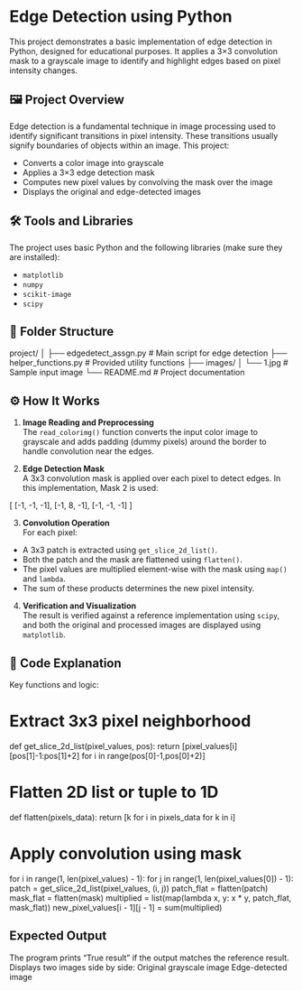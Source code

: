 # Edge Detection using Python

This project demonstrates a basic implementation of edge detection in Python, designed for educational purposes. It applies a 3×3 convolution mask to a grayscale image to identify and highlight edges based on pixel intensity changes.

## 🖼️ Project Overview

Edge detection is a fundamental technique in image processing used to identify significant transitions in pixel intensity. These transitions usually signify boundaries of objects within an image. This project:

- Converts a color image into grayscale
- Applies a 3×3 edge detection mask
- Computes new pixel values by convolving the mask over the image
- Displays the original and edge-detected images

## 🛠️ Tools and Libraries

The project uses basic Python and the following libraries (make sure they are installed):

- `matplotlib`
- `numpy`
- `scikit-image`
- `scipy`

## 📁 Folder Structure
project/
│
├── edgedetect_assgn.py # Main script for edge detection
├── helper_functions.py # Provided utility functions
├── images/
│ └── 1.jpg # Sample input image
└── README.md # Project documentation


## ⚙️ How It Works

1. **Image Reading and Preprocessing**  
   The `read_colorimg()` function converts the input color image to grayscale and adds padding (dummy pixels) around the border to handle convolution near the edges.

2. **Edge Detection Mask**  
   A 3x3 convolution mask is applied over each pixel to detect edges. In this implementation, Mask 2 is used:

[ [-1, -1, -1],
[-1, 8, -1],
[-1, -1, -1] ]


3. **Convolution Operation**  
For each pixel:
- A 3x3 patch is extracted using `get_slice_2d_list()`.
- Both the patch and the mask are flattened using `flatten()`.
- The pixel values are multiplied element-wise with the mask using `map()` and `lambda`.
- The sum of these products determines the new pixel intensity.

4. **Verification and Visualization**  
The result is verified against a reference implementation using `scipy`, and both the original and processed images are displayed using `matplotlib`.

## 🧠 Code Explanation

Key functions and logic:


# Extract 3x3 pixel neighborhood
def get_slice_2d_list(pixel_values, pos):
 return [pixel_values[i][pos[1]-1:pos[1]+2] for i in range(pos[0]-1,pos[0]+2)]

# Flatten 2D list or tuple to 1D
def flatten(pixels_data):
 return [k for i in pixels_data for k in i]

# Apply convolution using mask
for i in range(1, len(pixel_values) - 1):
 for j in range(1, len(pixel_values[0]) - 1):
     patch = get_slice_2d_list(pixel_values, (i, j))
     patch_flat = flatten(patch)
     mask_flat = flatten(mask)
     multiplied = list(map(lambda x, y: x * y, patch_flat, mask_flat))
     new_pixel_values[i - 1][j - 1] = sum(multiplied)

## Expected Output
The program prints “True result” if the output matches the reference result.
Displays two images side by side:
Original grayscale image
Edge-detected image

